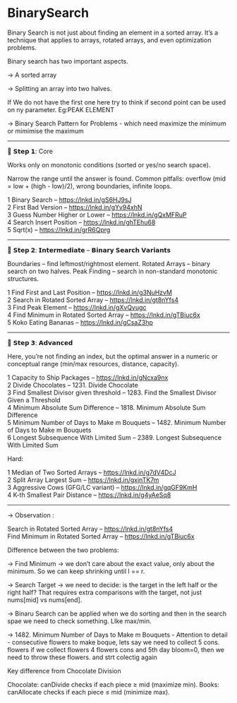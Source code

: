 # BinarySearch


Binary Search is not just about finding an element in a sorted array. It’s a technique that applies to arrays, rotated arrays, and even optimization problems. 


Binary search has two important aspects.

-> A sorted array

-> Splitting an array into two halves. 

If We do not have the first one here try to think if second point can be used on ny parameter.
Eg:PEAK ELEMENT


-> Binary Search Pattern for Problems -  which need  maximize the minimum or mimimise the maximum
________________________




🔹 𝗦𝘁𝗲𝗽 𝟭:  Core

Works only on monotonic conditions (sorted or yes/no search space).

Narrow the range until the answer is found.
Common pitfalls: overflow (mid = low + (high - low)/2), wrong boundaries, infinite loops.


1️ Binary Search – https://lnkd.in/gS6HJ9sJ  
2️ First Bad Version – https://lnkd.in/gYv94xhN  
3️ Guess Number Higher or Lower – https://lnkd.in/gQxMFRuP  
4️ Search Insert Position – https://lnkd.in/ghTEhu68  
5️ Sqrt(x) – https://lnkd.in/grR6Qprg  



______________________________


🔹 𝗦𝘁𝗲𝗽 𝟮: 𝗜𝗻𝘁𝗲𝗿𝗺𝗲𝗱𝗶𝗮𝘁𝗲 – 𝗕𝗶𝗻𝗮𝗿𝘆 𝗦𝗲𝗮𝗿𝗰𝗵 𝗩𝗮𝗿𝗶𝗮𝗻𝘁𝘀

Boundaries – find leftmost/rightmost element.
Rotated Arrays – binary search on two halves.
Peak Finding – search in non-standard monotonic structures.


1️ Find First and Last Position – https://lnkd.in/g3NuHzvM  
2️ Search in Rotated Sorted Array – https://lnkd.in/gt8nYfs4  
3️ Find Peak Element – https://lnkd.in/gXvQvugc  
4️ Find Minimum in Rotated Sorted Array – https://lnkd.in/gTBiuc6x  
5️ Koko Eating Bananas – https://lnkd.in/gCsaZ3hp  

__________________________________



🔹 𝗦𝘁𝗲𝗽 𝟯: 𝗔𝗱𝘃𝗮𝗻𝗰𝗲𝗱 

Here, you’re not finding an index, but the optimal answer in a numeric or conceptual range (min/max resources, distance, capacity).


1️ Capacity to Ship Packages – https://lnkd.in/gNcxa9nx  
2️ Divide Chocolates – 1231. Divide Chocolate  
3️ Find Smallest Divisor given threshold – 1283. Find the Smallest Divisor Given a Threshold  
4️ Minimum Absolute Sum Difference – 1818. Minimum Absolute Sum Difference  
5️ Minimum Number of Days to Make m Bouquets – 1482. Minimum Number of Days to Make m Bouquets  
6️ Longest Subsequence With Limited Sum – 2389. Longest Subsequence With Limited Sum


Hard:

1️ Median of Two Sorted Arrays – https://lnkd.in/g7dV4DcJ  
2️ Split Array Largest Sum – https://lnkd.in/gxjnTK7m  
3️ Aggressive Cows (GFG/LC variant) – https://lnkd.in/gqGF9KmH    
4 K-th Smallest Pair Distance – https://lnkd.in/g4yAeSq8 






_____________________


-> Observation :

 Search in Rotated Sorted Array – https://lnkd.in/gt8nYfs4  
 Find Minimum in Rotated Sorted Array – https://lnkd.in/gTBiuc6x  

Difference between the two problems:

-> Find Minimum → we don’t care about the exact value, only about the minimum. So we can keep shrinking until l == r.

-> Search Target → we need to decide: is the target in the left half or the right half?
That requires extra comparisons with the target, not just nums[mid] vs nums[end].



-> Binaru Search can be applied when we do sorting and then in the search spae we need to check something.
LIke max/min.


-> 1482. Minimum Number of Days to Make m Bouquets -  Attention to detail - consecutive flowers to make boque, lets say we need to collect 5 cons. flowers
if we collect flowers 4 flowers cons and 5th day bloom=0, then we need to throw these flowers. and strt colectig again




Key difference from Chocolate Division

Chocolate: canDivide checks if each piece ≥ mid (maximize min).
Books: canAllocate checks if each piece ≤ mid (minimize max).
